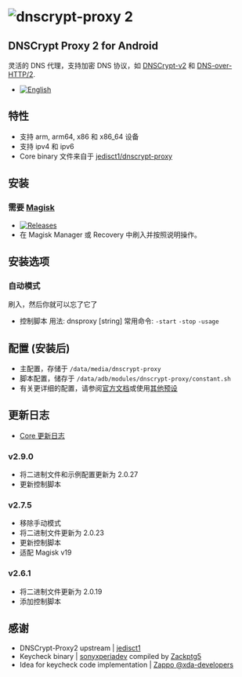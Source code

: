 # ![dnscrypt-proxy 2](https://raw.github.com/jedisct1/dnscrypt-proxy/master/logo.png?3)

## DNSCrypt Proxy 2 for Android
灵活的 DNS 代理，支持加密 DNS 协议，如 [DNSCrypt-v2](https://github.com/DNSCrypt/dnscrypt-protocol/blob/master/DNSCRYPT-V2-PROTOCOL.txt) 和 [DNS-over-HTTP/2](https://tools.ietf.org/html/draft-ietf-doh-dns-over-https-03).
- [![English](https://img.shields.io/badge/-English-brightgreen.svg?style=for-the-badge&logo=github)](./README.md)
## 特性
- 支持 arm, arm64, x86 和 x86_64 设备
- 支持 ipv4 和 ipv6
- Core binary 文件来自于 [jedisct1/dnscrypt-proxy](https://github.com/jedisct1/dnscrypt-proxy/releases)

## 安装
### 需要 [Magisk](https://github.com/topjohnwu/Magisk/release)
- [![Releases](https://img.shields.io/github/release/x4455/dnscrypt-proxy.svg?label=%E6%9C%80%E6%96%B0%E7%89%88%E6%9C%AC&style=popout)](https://github.com/x4455/dnscrypt-proxy/releases/latest)
- 在 Magisk Manager 或 Recovery 中刷入并按照说明操作。

## 安装选项
### 自动模式
刷入，然后你就可以忘了它了
- 控制脚本
 用法: dnsproxy [string]
 常用命令: `-start` `-stop` `-usage`

## 配置 (安装后)
- 主配置，存储于 `/data/media/dnscrypt-proxy`
- 脚本配置，储存于 `/data/adb/modules/dnscrypt-proxy/constant.sh`
- 有关更详细的配置，请参阅[官方文档](https://github.com/jedisct1/dnscrypt-proxy/wiki/Configuration)或使用[其他预设](https://github.com/jedisct1/dnscrypt-proxy/wiki/Public-blacklists)

## 更新日志
- [Core 更新日志](https://github.com/jedisct1/dnscrypt-proxy/blob/master/ChangeLog)
### v2.9.0
- 将二进制文件和示例配置更新为 2.0.27
- 更新控制脚本
### v2.7.5
- 移除手动模式
- 将二进制文件更新为 2.0.23
- 更新控制脚本
- 适配 Magisk v19
### v2.6.1
- 将二进制文件更新为 2.0.19
- 添加控制脚本

## 感谢
- DNSCrypt-Proxy2 upstream | [jedisct1](https://github.com/jedisct1/dnscrypt-proxy)
- Keycheck binary | [sonyxperiadev](https://github.com/sonyxperiadev/device-sony-common-init/tree/master/keycheck) compiled by [Zackptg5](https://github.com/Zackptg5/Keycheck)
- Idea for keycheck code implementation | [Zappo @xda-developers](https://forum.xda-developers.com/showpost.php?p=71016567&postcount=98)
